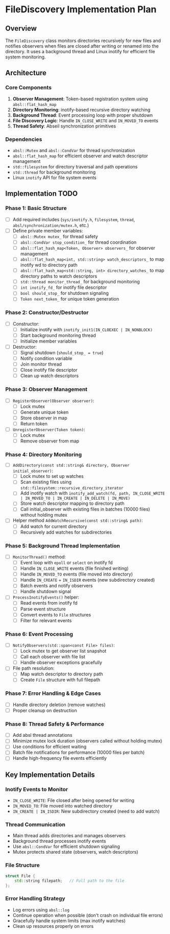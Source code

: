 # FileDiscovery Implementation Plan

## Overview
The `FileDiscovery` class monitors directories recursively for new files and notifies observers when files are closed after writing or renamed into the directory. It uses a background thread and Linux inotify for efficient file system monitoring.

## Architecture

### Core Components
1. **Observer Management**: Token-based registration system using `absl::flat_hash_map`
2. **Directory Monitoring**: inotify-based recursive directory watching
3. **Background Thread**: Event processing loop with proper shutdown
4. **File Discovery Logic**: Handle `IN_CLOSE_WRITE` and `IN_MOVED_TO` events
5. **Thread Safety**: Abseil synchronization primitives

### Dependencies
- `absl::Mutex` and `absl::CondVar` for thread synchronization
- `absl::flat_hash_map` for efficient observer and watch descriptor management
- `std::filesystem` for directory traversal and path operations
- `std::thread` for background monitoring
- Linux `inotify` API for file system events

## Implementation TODO

### Phase 1: Basic Structure
- [ ] Add required includes (`sys/inotify.h`, `filesystem`, `thread`, `absl/synchronization/mutex.h`, etc.)
- [ ] Define private member variables:
  - [ ] `absl::Mutex mutex_` for thread safety
  - [ ] `absl::CondVar stop_condition_` for thread coordination
  - [ ] `absl::flat_hash_map<Token, Observer> observers_` for observer management
  - [ ] `absl::flat_hash_map<int, std::string> watch_descriptors_` to map inotify wd to directory path
  - [ ] `absl::flat_hash_map<std::string, int> directory_watches_` to map directory paths to watch descriptors
  - [ ] `std::thread monitor_thread_` for background monitoring
  - [ ] `int inotify_fd_` for inotify file descriptor
  - [ ] `bool should_stop_` for shutdown signaling
  - [ ] `Token next_token_` for unique token generation

### Phase 2: Constructor/Destructor
- [ ] Constructor:
  - [ ] Initialize inotify with `inotify_init1(IN_CLOEXEC | IN_NONBLOCK)`
  - [ ] Start background monitoring thread
  - [ ] Initialize member variables
- [ ] Destructor:
  - [ ] Signal shutdown (`should_stop_ = true`)
  - [ ] Notify condition variable
  - [ ] Join monitor thread
  - [ ] Close inotify file descriptor
  - [ ] Clean up watch descriptors

### Phase 3: Observer Management
- [ ] `RegisterObserver(Observer observer)`:
  - [ ] Lock mutex
  - [ ] Generate unique token
  - [ ] Store observer in map
  - [ ] Return token
- [ ] `UnregisterObserver(Token token)`:
  - [ ] Lock mutex
  - [ ] Remove observer from map

### Phase 4: Directory Monitoring
- [ ] `AddDirectory(const std::string& directory, Observer initial_observer)`:
  - [ ] Lock mutex to set up watches
  - [ ] Scan existing files using `std::filesystem::recursive_directory_iterator`
  - [ ] Add inotify watch with `inotify_add_watch(fd, path, IN_CLOSE_WRITE | IN_MOVED_TO | IN_CREATE | IN_DELETE | IN_MOVE)`
  - [ ] Store watch descriptor mapping to directory path
  - [ ] Call initial_observer with existing files in batches (10000 files) without holding mutex
- [ ] Helper method `AddWatchRecursive(const std::string& path)`:
  - [ ] Add watch for current directory
  - [ ] Recursively add watches for subdirectories

### Phase 5: Background Thread Implementation
- [ ] `MonitorThread()` method:
  - [ ] Event loop with `epoll` or `select` on inotify fd
  - [ ] Handle `IN_CLOSE_WRITE` events (file finished writing)
  - [ ] Handle `IN_MOVED_TO` events (file moved into directory)
  - [ ] Handle `IN_CREATE` + `IN_ISDIR` events (new subdirectory created)
  - [ ] Batch events and notify observers
  - [ ] Handle shutdown signal
- [ ] `ProcessInotifyEvents()` helper:
  - [ ] Read events from inotify fd
  - [ ] Parse event structure
  - [ ] Convert events to `File` structures
  - [ ] Filter for relevant events

### Phase 6: Event Processing
- [ ] `NotifyObservers(std::span<const File> files)`:
  - [ ] Lock mutex to get observer list snapshot
  - [ ] Call each observer with file list
  - [ ] Handle observer exceptions gracefully
- [ ] File path resolution:
  - [ ] Map watch descriptor to directory path
  - [ ] Create `File` structure with full filepath

### Phase 7: Error Handling & Edge Cases
- [ ] Handle directory deletion (remove watches)
- [ ] Proper cleanup on destruction

### Phase 8: Thread Safety & Performance
- [ ] Add absl thread annotations
- [ ] Minimize mutex lock duration (observers called without holding mutex)
- [ ] Use conditions for efficient waiting
- [ ] Batch file notifications for performance (10000 files per batch)
- [ ] Handle high-frequency file events efficiently

## Key Implementation Details

### Inotify Events to Monitor
- `IN_CLOSE_WRITE`: File closed after being opened for writing
- `IN_MOVED_TO`: File moved into watched directory
- `IN_CREATE | IN_ISDIR`: New subdirectory created (need to add watch)

### Thread Communication
- Main thread adds directories and manages observers
- Background thread processes inotify events
- Use `absl::CondVar` for efficient shutdown signaling
- Mutex protects shared state (observers, watch descriptors)

### File Structure
```cpp
struct File {
    std::string filepath;   // Full path to the file
};
```

### Error Handling Strategy
- Log errors using `absl::log`
- Continue operation when possible (don't crash on individual file errors)
- Gracefully handle system limits (max inotify watches)
- Clean up resources properly on errors